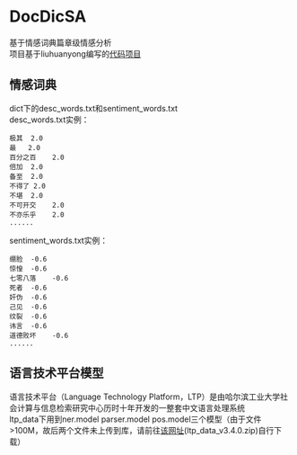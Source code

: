 # DocDicSA
基于情感词典篇章级情感分析  
项目基于liuhuanyong编写的[代码项目](https://github.com/liuhuanyong/DocSentimentAnalysis/)  
## 情感词典  
dict下的desc_words.txt和sentiment_words.txt  
desc_words.txt实例：

    极其	2.0
    最	2.0
    百分之百	2.0
    倍加	2.0
    备至	2.0
    不得了	2.0
    不堪	2.0
    不可开交	2.0
    不亦乐乎	2.0
    ......
sentiment_words.txt实例：

    绷脸	-0.6
    惊惶	-0.6
    七零八落	-0.6
    死者	-0.6
    奸伪	-0.6
    己见	-0.6
    纹裂	-0.6
    讳言	-0.6
    道德败坏	-0.6
    ......
## 语言技术平台模型
语言技术平台（Language Technology Platform，LTP）是由哈尔滨工业大学社会计算与信息检索研究中心历时十年开发的一整套中文语言处理系统  
ltp_data下用到ner.model parser.model pos.model三个模型（由于文件>100M，故后两个文件未上传到库，请前往[该网址](http://ltp.ai/download.html)(ltp_data_v3.4.0.zip)自行下载）
